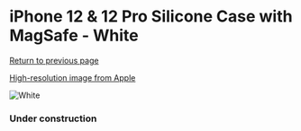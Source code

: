 # iPhone 12 & 12 Pro Silicone Case with MagSafe - White

[Return to previous page](/iphone_12)

[High-resolution image from Apple](https://store.storeimages.cdn-apple.com/8756/as-images.apple.com/is/MHL53?wid=4500&hei=4500&fmt=png)

<div style="width: 384px"><img src="/everysource/MHL53.png" alt="White"></div>

### Under construction
